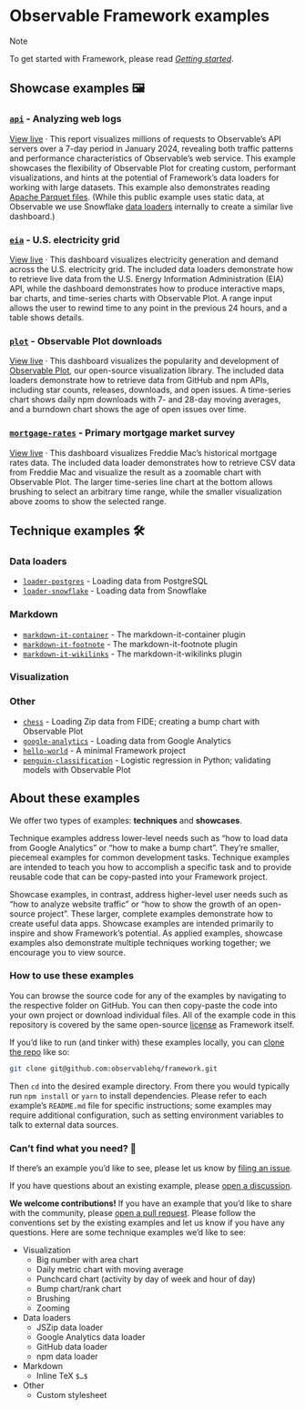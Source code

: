 # Observable Framework examples

> [!NOTE]
> To get started with Framework, please read [_Getting started_](https://observablehq.com/framework/getting-started).

## Showcase examples 🖼️

### [`api`](./api) - Analyzing web logs

[View live](https://observablehq.observablehq.cloud/framework-example-api/) · This report visualizes millions of requests to Observable’s API servers over a 7-day period in January 2024, revealing both traffic patterns and performance characteristics of Observable’s web service. This example showcases the flexibility of Observable Plot for creating custom, performant visualizations, and hints at the potential of Framework’s data loaders for working with large datasets. This example also demonstrates reading [Apache Parquet files](https://observablehq.com/framework/lib/arrow). (While this public example uses static data, at Observable we use Snowflake [data loaders](https://observablehq.com/framework/loaders) internally to create a similar live dashboard.)

### [`eia`](./eia) - U.S. electricity grid

[View live](https://observablehq.observablehq.cloud/framework-example-eia/) · This dashboard visualizes electricity generation and demand across the U.S. electricity grid. The included data loaders demonstrate how to retrieve live data from the U.S. Energy Information Administration (EIA) API, while the dashboard demonstrates how to produce interactive maps, bar charts, and time-series charts with Observable Plot. A range input allows the user to rewind time to any point in the previous 24 hours, and a table shows details.

### [`plot`](./plot) - Observable Plot downloads

[View live](https://observablehq.observablehq.cloud/framework-example-plot/) · This dashboard visualizes the popularity and development of [Observable Plot](https://github.com/observablehq/plot), our open-source visualization library. The included data loaders demonstrate how to retrieve data from GitHub and npm APIs, including star counts, releases, downloads, and open issues. A time-series chart shows daily npm downloads with 7- and 28-day moving averages, and a burndown chart shows the age of open issues over time.

### [`mortgage-rates`](./mortgage-rates) - Primary mortgage market survey

[View live](https://observablehq.observablehq.cloud/framework-example-mortgage-rates/) · This dashboard visualizes Freddie Mac’s historical mortgage rates data. The included data loader demonstrates how to retrieve CSV data from Freddie Mac and visualize the result as a zoomable chart with Observable Plot. The larger time-series line chart at the bottom allows brushing to select an arbitrary time range, while the smaller visualization above zooms to show the selected range.

## Technique examples 🛠️

### Data loaders

* [`loader-postgres`](./loader-postgres) - Loading data from PostgreSQL
* [`loader-snowflake`](./loader-snowflake) - Loading data from Snowflake

### Markdown

* [`markdown-it-container`](./markdown-it-container) - The markdown-it-container plugin
* [`markdown-it-footnote`](./markdown-it-footnote) - The markdown-it-footnote plugin
* [`markdown-it-wikilinks`](./markdown-it-wikilinks) - The markdown-it-wikilinks plugin

### Visualization

### Other

* [`chess`](./chess) - Loading Zip data from FIDE; creating a bump chart with Observable Plot
* [`google-analytics`](./google-analytics) - Loading data from Google Analytics
* [`hello-world`](./hello-world) - A minimal Framework project
* [`penguin-classification`](./penguin-classification) - Logistic regression in Python; validating models with Observable Plot

## About these examples

We offer two types of examples: **techniques** and **showcases**.

Technique examples address lower-level needs such as “how to load data from Google Analytics” or “how to make a bump chart”. They’re smaller, piecemeal examples for common development tasks. Technique examples are intended to teach you how to accomplish a specific task and to provide reusable code that can be copy-pasted into your Framework project.

Showcase examples, in contrast, address higher-level user needs such as “how to analyze website traffic” or “how to show the growth of an open-source project”. These larger, complete examples demonstrate how to create useful data apps. Showcase examples are intended primarily to inspire and show Framework’s potential. As applied examples, showcase examples also demonstrate multiple techniques working together; we encourage you to view source.

### How to use these examples

You can browse the source code for any of the examples by navigating to the respective folder on GitHub. You can then copy-paste the code into your own project or download individual files. All of the example code in this repository is covered by the same open-source [license](../LICENSE) as Framework itself.

If you’d like to run (and tinker with) these examples locally, you can [clone the repo](https://docs.github.com/en/repositories/creating-and-managing-repositories/cloning-a-repository) like so:

```sh
git clone git@github.com:observablehq/framework.git
```

Then `cd` into the desired example directory. From there you would typically run `npm install` or `yarn` to install dependencies. Please refer to each example’s `README.md` file for specific instructions; some examples may require additional configuration, such as setting environment variables to talk to external data sources.

### Can’t find what you need? 🧐

If there’s an example you’d like to see, please let us know by [filing an issue](https://github.com/observablehq/framework/issues).

If you have questions about an existing example, please [open a discussion](https://github.com/observablehq/framework/discussions).

**We welcome contributions!** If you have an example that you’d like to share with the community, please [open a pull request](https://docs.github.com/en/pull-requests). Please follow the conventions set by the existing examples and let us know if you have any questions. Here are some technique examples we’d like to see:

* Visualization
  * Big number with area chart
  * Daily metric chart with moving average
  * Punchcard chart (activity by day of week and hour of day)
  * Bump chart/rank chart
  * Brushing
  * Zooming
* Data loaders
  * JSZip data loader
  * Google Analytics data loader
  * GitHub data loader
  * npm data loader
* Markdown
  * Inline TeX `$…$`
* Other
  * Custom stylesheet
